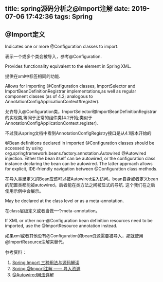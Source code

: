 title: spring源码分析之@Import注解
date: 2019-07-06 17:42:36
tags: Spring
---


## @Import定义

Indicates one or more @Configuration classes to import.

表示一个或多个类会被导入，参考@Configuration.

Provides functionality equivalent to the <import/> element in Spring XML.

提供在xml中<import>标签相同的功能.

Allows for importing   @Configuration classes, ImportSelector and  ImportBeanDefinitionRegistrar implementations,as well as regular component classes (as of 4.2; analogous to  AnnotationConfigApplicationContext#register).

允许导入@Configuration类，ImportSelector和ImportBeanDefinitionRegistrar的实现类,等同于正常的组件类(4.2开始;类似于AnnotationConfigApplicationContext.register).

不过我从spring文档中看到AnnotationConfigRegistry接口是从4.1版本开始的

@Bean definitions declared in imported @Configuration classes should be accessed by using org.springframework.beans.factory.annotation.Autowired @Autowired injection. Either the bean itself can be autowired, or the configuration class instance declaring the bean can be autowired. The latter approach allows for explicit, IDE-friendly navigation between @Configuration class methods.

在导入类里定义的Bean应该可以被Autowired注入访问。bean自身或者定义bean的配置类都能被autowired。后者能在类方法之间被显式的导航. 这个我们在之后使用示例中会展示。

May be declared at the class level or as a meta-annotation.

在class层级定义或者当做一个meta-annotation。

If XML or other non-@Configuration bean definition resources need to be imported, use the @ImportResource annotation instead.

如果xml或者其他没有@Configuration的bean资源需要被导入，那就使用@ImportResource注解来替代。


参考资料：

1. [Spring Import 三种用法与源码解读](https://www.jianshu.com/p/7eb0c2b214a7)
2. [Spring @Import注解 —— 导入资源](https://blog.csdn.net/pange1991/article/details/81356594)
3. [@Autowired用法详解](https://blog.csdn.net/horacehe16/article/details/79811763)
